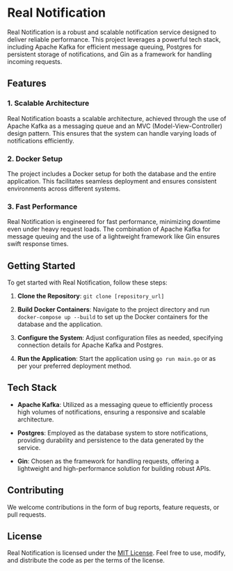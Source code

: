 # Real Notification

Real Notification is a robust and scalable notification service designed to deliver reliable performance. This project leverages a powerful tech stack, including Apache Kafka for efficient message queuing, Postgres for persistent storage of notifications, and Gin as a framework for handling incoming requests.


## Features

### 1. Scalable Architecture

Real Notification boasts a scalable architecture, achieved through the use of Apache Kafka as a messaging queue and an MVC (Model-View-Controller) design pattern. This ensures that the system can handle varying loads of notifications efficiently.

### 2. Docker Setup

The project includes a Docker setup for both the database and the entire application. This facilitates seamless deployment and ensures consistent environments across different systems.

### 3. Fast Performance

Real Notification is engineered for fast performance, minimizing downtime even under heavy request loads. The combination of Apache Kafka for message queuing and the use of a lightweight framework like Gin ensures swift response times.

## Getting Started

To get started with Real Notification, follow these steps:

1. **Clone the Repository**: `git clone [repository_url]`

2. **Build Docker Containers**: Navigate to the project directory and run `docker-compose up --build` to set up the Docker containers for the database and the application.

3. **Configure the System**: Adjust configuration files as needed, specifying connection details for Apache Kafka and Postgres.

4. **Run the Application**: Start the application using `go run main.go` or as per your preferred deployment method.


## Tech Stack

- **Apache Kafka**: Utilized as a messaging queue to efficiently process high volumes of notifications, ensuring a responsive and scalable architecture.

- **Postgres**: Employed as the database system to store notifications, providing durability and persistence to the data generated by the service.

- **Gin**: Chosen as the framework for handling requests, offering a lightweight and high-performance solution for building robust APIs.

## Contributing

We welcome contributions in the form of bug reports, feature requests, or pull requests.

## License

Real Notification is licensed under the [MIT License](LICENSE). Feel free to use, modify, and distribute the code as per the terms of the license.

